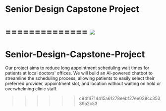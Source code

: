 # Senior Design Capstone Project
==============
<img src="[~/senior-capstone-design-one](https://github.com/logankaas/Senior-Design-Capstone-Project/blob/main/senior-capstone-design-one.png)" />
==============

# Senior-Design-Capstone-Project
Our project aims to reduce long appointment scheduling wait times for patients at local doctors' offices. We will build an AI-powered chatbot to streamline the scheduling process, allowing patients to easily select their preferred provider, appointment slot, and location without waiting on hold or overwhelming clinic staff. 


>>>>>> c94f4714415a61278eebf27ee038cc35339a2c53
